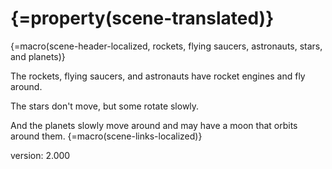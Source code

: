 # {=property(scene-translated)}

{=macro(scene-header-localized, rockets, flying saucers, astronauts, stars, and planets)}

The rockets, flying saucers, and astronauts have rocket engines and fly around.

The stars don't move, but some rotate slowly.

And the planets slowly move around and may have a moon that orbits around them.
{=macro(scene-links-localized)}


version: 2.000
